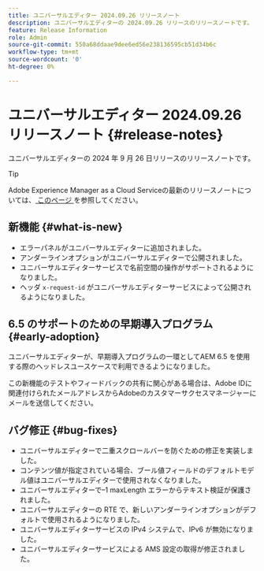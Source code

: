 ```yaml
---
title: ユニバーサルエディター 2024.09.26 リリースノート
description: ユニバーサルエディターの 2024.09.26 リリースのリリースノートです。
feature: Release Information
role: Admin
source-git-commit: 550a68ddaae9dee6ed56e238136595cb51d34b6c
workflow-type: tm+mt
source-wordcount: '0'
ht-degree: 0%

---
```



# ユニバーサルエディター 2024.09.26 リリースノート {#release-notes}

ユニバーサルエディターの 2024 年 9 月 26 日リリースのリリースノートです。

>[!TIP]
>
>Adobe Experience Manager as a Cloud Serviceの最新のリリースノートについては、[ このページ ](/help/release-notes/release-notes-cloud/release-notes-current.md) を参照してください。

## 新機能 {#what-is-new}

* エラーパネルがユニバーサルエディターに追加されました。
* アンダーラインオプションがユニバーサルエディターで公開されました。
* ユニバーサルエディターサービスで名前空間の操作がサポートされるようになりました。
* ヘッダ `x-request-id` がユニバーサルエディターサービスによって公開されるようになりました。

## 6.5 のサポートのための早期導入プログラム {#early-adoption}

ユニバーサルエディターが、早期導入プログラムの一環としてAEM 6.5 を使用する際のヘッドレスユースケースで利用できるようになりました。

この新機能のテストやフィードバックの共有に関心がある場合は、Adobe IDに関連付けられたメールアドレスからAdobeのカスタマーサクセスマネージャーにメールを送信してください。

## バグ修正 {#bug-fixes}

* ユニバーサルエディターで二重スクロールバーを防ぐための修正を実装しました。
* コンテンツ値が指定されている場合、ブール値フィールドのデフォルトモデル値はユニバーサルエディターで使用されなくなりました。
* ユニバーサルエディターで–1 maxLength エラーからテキスト検証が保護されました。
* ユニバーサルエディターの RTE で、新しいアンダーラインオプションがデフォルトで使用されるようになりました。
* ユニバーサルエディターサービスの IPv4 システムで、IPv6 が無効になりました。
* ユニバーサルエディターサービスによる AMS 設定の取得が修正されました。
